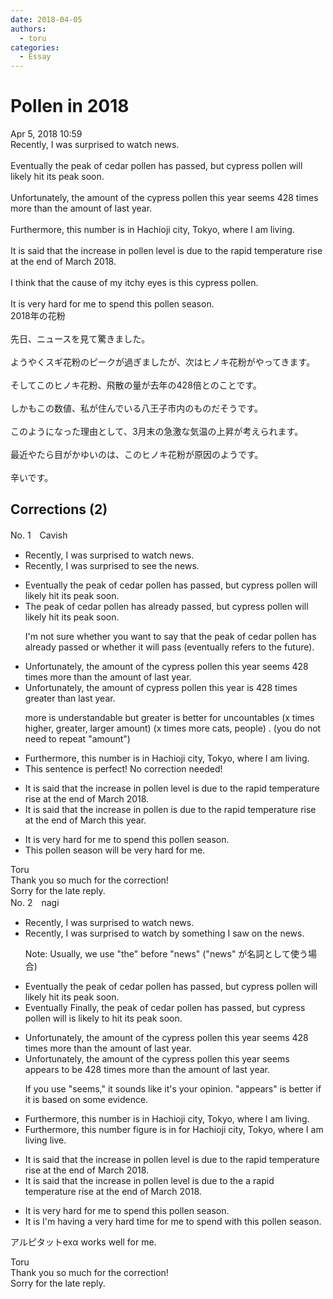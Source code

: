 ```yaml
---
date: 2018-04-05
authors:
  - toru
categories:
  - Essay
---
```


<h1 id="subject_show">Pollen in 2018</h1>
<div class="date">Apr 5, 2018 10:59</div>
<div id="post"><div id="body_show_ori">
Recently, I was surprised to watch news.<br/><br/>Eventually the peak of cedar pollen has passed, but cypress pollen will likely hit its peak soon.<br/><br/>Unfortunately, the amount of the cypress pollen this year seems 428 times more than the amount of last year.<br/><br/>Furthermore, this number is in Hachioji city, Tokyo, where I am living.<br/><br/>It is said that the increase in pollen level is due to the rapid temperature rise at the end of March 2018.<br/><br/>I think that the cause of my itchy eyes is this cypress pollen.<br/><br/>It is very hard for me to spend this pollen season.
</div></div>

<!-- more -->

<div id="post_ja"><div id="body_show_mo">
2018年の花粉<br/><br/>先日、ニュースを見て驚きました。<br/><br/>ようやくスギ花粉のピークが過ぎましたが、次はヒノキ花粉がやってきます。<br/><br/>そしてこのヒノキ花粉、飛散の量が去年の428倍とのことです。<br/><br/>しかもこの数値、私が住んでいる八王子市内のものだそうです。<br/><br/>このようになった理由として、3月末の急激な気温の上昇が考えられます。<br/><br/>最近やたら目がかゆいのは、このヒノキ花粉が原因のようです。<br/><br/>辛いです。
</div></div>

## Corrections (2)
<div id="block"><div class="first_name"> No. 1　<span class="just_name">Cavish</span></div><div id="block2">
<ul class="correction_field">
<li class="incorrect">Recently, I was surprised to watch news.</li>
<li class="corrected correct">
Recently, I was surprised to see the news.
</li>
</ul>
<ul class="correction_field">
<li class="incorrect">Eventually the peak of cedar pollen has passed, but cypress pollen will likely hit its peak soon.</li>
<li class="corrected correct">
The peak of cedar pollen has already passed, but cypress pollen will likely hit its peak soon.
<p class="correction_comment">I'm not sure whether you want to say that the peak of cedar pollen has already passed or whether it will pass (eventually refers to the future).</p>
</li>
</ul>
<ul class="correction_field">
<li class="incorrect">Unfortunately, the amount of the cypress pollen this year seems 428 times more than the amount of last year.</li>
<li class="corrected correct">
Unfortunately, the amount of cypress pollen this year is 428 times greater than last year.
<p class="correction_comment">more is understandable but greater is better for uncountables (x times higher, greater, larger amount) (x times more cats, people) . (you do not need to repeat "amount")</p>
</li>
</ul>
<ul class="correction_field">
<li class="incorrect">Furthermore, this number is in Hachioji city, Tokyo, where I am living.</li>
<li class="corrected perfect">This sentence is perfect! No correction needed!</li>
</ul>
<ul class="correction_field">
<li class="incorrect">It is said that the increase in pollen level is due to the rapid temperature rise at the end of March 2018.</li>
<li class="corrected correct">
It is said that the increase in pollen is due to the rapid temperature rise at the end of March this year.
</li>
</ul>
<ul class="correction_field">
<li class="incorrect">It is very hard for me to spend this pollen season.</li>
<li class="corrected correct">
This pollen season will be very hard for me.
</li>
</ul>
</div><div class="name"><span class="just_name">Toru</span><br>
Thank you so much for the correction!<br/>Sorry for the late reply.
</div>
</div>
<div id="block"><div class="first_name"> No. 2　<span class="just_name">nagi</span></div><div id="block2">
<ul class="correction_field">
<li class="incorrect">Recently, I was surprised to watch news.</li>
<li class="corrected correct">
Recently, I was surprised <span class="sline">to watch</span> <span class="f_blue"><span class="f_bold">by something I saw on the</span></span> news.
<p class="correction_comment">Note: Usually, we use "the" before "news" ("news" が名詞として使う場合)</p>
</li>
</ul>
<ul class="correction_field">
<li class="incorrect">Eventually the peak of cedar pollen has passed, but cypress pollen will likely hit its peak soon.</li>
<li class="corrected correct">
<span class="sline">Eventually</span> <span class="f_blue"><span class="f_bold">Finally, </span></span>the peak of cedar pollen has passed, but cypress pollen <span class="sline">will</span> <span class="f_blue"><span class="f_bold">is</span></span> likely <span class="f_bold"><span class="f_blue">to</span></span> hit its peak soon.
</li>
</ul>
<ul class="correction_field">
<li class="incorrect">Unfortunately, the amount of the cypress pollen this year seems 428 times more than the amount of last year.</li>
<li class="corrected correct">
Unfortunately, the amount of <span class="sline">the</span> cypress pollen this year <span class="sline">seems</span> <span class="f_blue"><span class="f_bold">appears to be</span></span> 428 times more than the amount of last year.
<p class="correction_comment">If you use "seems," it sounds like it's your opinion. "appears" is better if it is based on some evidence.</p>
</li>
</ul>
<ul class="correction_field">
<li class="incorrect">Furthermore, this number is in Hachioji city, Tokyo, where I am living.</li>
<li class="corrected correct">
Furthermore, this <span class="sline">number</span> <span class="f_blue"><span class="f_bold">figure</span></span> is <span class="sline">in</span> <span class="f_blue"><span class="f_bold">for</span></span> Hachioji city, Tokyo, where I <span class="sline">am living</span> <span class="f_blue"><span class="f_bold">live</span></span>.
</li>
</ul>
<ul class="correction_field">
<li class="incorrect">It is said that the increase in pollen level is due to the rapid temperature rise at the end of March 2018.</li>
<li class="corrected correct">
It is said that the increase in pollen <span class="sline">level</span> is due to <span class="sline">the</span> <span class="f_blue"><span class="f_bold">a </span></span>rapid temperature rise at the end of March <span class="sline">2018</span>.
</li>
</ul>
<ul class="correction_field">
<li class="incorrect">It is very hard for me to spend this pollen season.</li>
<li class="corrected correct">
<span class="sline">It is</span> <span class="f_bold"><span class="f_blue">I'm having a</span></span> very hard <span class="f_blue"><span class="f_bold">time</span></span> <span class="sline">for me to spend</span> <span class="f_blue"><span class="f_bold">with</span></span> this pollen season.
</li>
</ul>
<p class="comment_small">
 アルピタットexα works well for me.
</p>

</div><div class="name"><span class="just_name">Toru</span><br>
Thank you so much for the correction!<br/>Sorry for the late reply.
</div>
</div>
